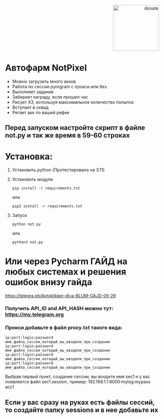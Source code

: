 <div align="right">
  <a href="https://github.com/meKryztal">
    <img src="https://github.com/user-attachments/assets/c381e8c0-e56a-4134-b333-4ec0dffab514" alt="donate" width="150">
  </a>
</div>

# Автофарм NotPixel

-  Можно загрузить много акков
-  Работа по сессии pyrogram с прокси или без
-  Выполняет задания
-  Забирает награду, если прошел час
-  Рисует X3, используя максимальное количество попыток
-  Вступает в сквад
-  Регает акк по вашей рефке

## Перед запуском настройте скрипт в файле not.py и так же время в 59-60 строках

# Установка:
1. Установить python (Протестировано на 3.11)

2. Установить модули
   
   ```
   pip install -r requirements.txt
   ```
 
   или
   
   ```
   pip3 install -r requirements.txt
   ```



3. Запуск
   ```
   python not.py
   ```

   или

   ```
   python3 not.py
   ```
   
# Или через Pycharm ГАЙД на любых системах и решения ошибок внизу гайда
https://telegra.ph/Avtoklikker-dlya-BLUM-GAJD-05-29
   

### Получить API_ID and API_HASH можно тут: https://my.telegram.org


### Прокси добавьте в файл proxy.txt такого вида:

```
ip:port:login:password имя_файла_сессии_который_вы_вводили_при_создании
ip:port:login:password имя_файла_сессии_который_вы_вводили_при_создании
ip:port:login:password имя_файла_сессии_который_вы_вводили_при_создании
ip:port:login:password имя_файла_сессии_который_вы_вводили_при_создании
```

Выбрав первый пункт, создание сессии, вы воодите имя sec1 и у вас появляется файл sec1.session, пример:
192.168.1.1:8000:mylog:mypass acc1

## Если у вас сразу на руках есть файлы сессий, то создайте папку sessions и в нее добавьте их
